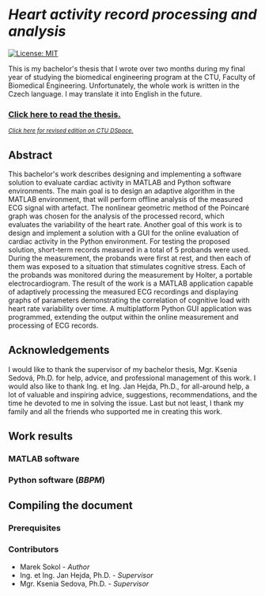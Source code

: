 # *Heart activity record processing and analysis*

[![License: MIT](https://img.shields.io/badge/license-CC%20BY--SA%204.0-blue.svg)](https://creativecommons.org/licenses/by-sa/4.0)

This is my bachelor's thesis that I wrote over two months during my final year of studying the biomedical engineering program at the CTU,  Faculty of Biomedical Engineering. Unfortunately, the whole work is written in the Czech language. I may translate it into English in the future.

### [Click here to read the thesis.](http://mareksokol.cz)
<sup>*[Click here for revised edition on CTU DSpace.](https://dspace.cvut.cz/)*</sup>

## Abstract
This bachelor's work describes designing and implementing a software
solution to evaluate cardiac activity in MATLAB and Python
software environments. The main goal is to design an adaptive algorithm in the
MATLAB environment, that will perform offline analysis of the
measured ECG signal with artefact. The nonlinear geometric method of the
Poincaré graph was chosen for the analysis of the processed record, which
evaluates the variability of the heart rate. Another goal of this work is to
design and implement a solution with a GUI for the online evaluation of cardiac
activity in the Python environment. For testing the proposed solution,
short-term records measured in a total of 5 probands were used. During the
measurement, the probands were first at rest, and then each of them was exposed
to a situation that stimulates cognitive stress. Each of the probands was
monitored during the measurement by Holter, a portable electrocardiogram. The
result of the work is a MATLAB application capable of adaptively processing the
measured ECG recordings and displaying graphs of parameters demonstrating the
correlation of cognitive load with heart rate variability over time. A
multiplatform Python GUI application was programmed, extending the output within
the online measurement and processing of ECG records. 

## Acknowledgements
I would like to thank the supervisor of my bachelor thesis, Mgr. Ksenia Sedová, Ph.D. for help, advice, and professional management of this work. I would also like to thank Ing. et Ing. Jan Hejda, Ph.D., for all-around help, a lot of valuable and inspiring advice, suggestions, recommendations, and the time he devoted to me in solving the issue. Last but not least, I thank my family and all the friends who supported me in creating this work.

## Work results
### MATLAB software

### Python software (*BBPM*)

## Compiling the document

### Prerequisites

### Contributors
* Marek Sokol - *Author*
* Ing. et Ing. Jan Hejda, Ph.D. - *Supervisor*
* Mgr. Ksenia Sedova, Ph.D. - *Supervisor*
